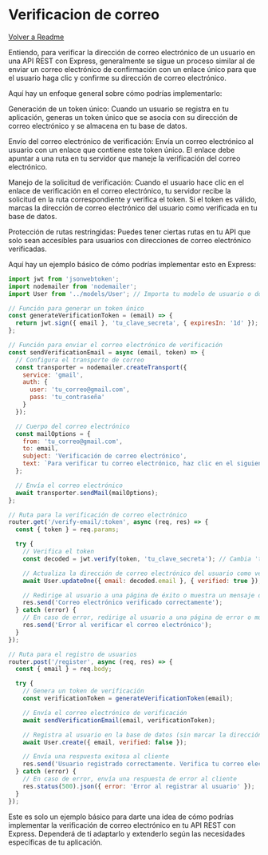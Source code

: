 # Verificacion de correo

[Volver a Readme](../README.md)

Entiendo, para verificar la dirección de correo electrónico de un usuario en una API REST con Express, generalmente se sigue un proceso similar al de enviar un correo electrónico de confirmación con un enlace único para que el usuario haga clic y confirme su dirección de correo electrónico.

Aquí hay un enfoque general sobre cómo podrías implementarlo:

Generación de un token único: Cuando un usuario se registra en tu aplicación, generas un token único que se asocia con su dirección de correo electrónico y se almacena en tu base de datos.

Envío del correo electrónico de verificación: Envía un correo electrónico al usuario con un enlace que contiene este token único. El enlace debe apuntar a una ruta en tu servidor que maneje la verificación del correo electrónico.

Manejo de la solicitud de verificación: Cuando el usuario hace clic en el enlace de verificación en el correo electrónico, tu servidor recibe la solicitud en la ruta correspondiente y verifica el token. Si el token es válido, marcas la dirección de correo electrónico del usuario como verificada en tu base de datos.

Protección de rutas restringidas: Puedes tener ciertas rutas en tu API que solo sean accesibles para usuarios con direcciones de correo electrónico verificadas.

Aquí hay un ejemplo básico de cómo podrías implementar esto en Express:

```javascript
import jwt from 'jsonwebtoken';
import nodemailer from 'nodemailer';
import User from '../models/User'; // Importa tu modelo de usuario o donde tengas almacenada la información del usuario

// Función para generar un token único
const generateVerificationToken = (email) => {
  return jwt.sign({ email }, 'tu_clave_secreta', { expiresIn: '1d' }); // Cambia 'tu_clave_secreta' por una clave secreta real
};

// Función para enviar el correo electrónico de verificación
const sendVerificationEmail = async (email, token) => {
  // Configura el transporte de correo
  const transporter = nodemailer.createTransport({
    service: 'gmail',
    auth: {
      user: 'tu_correo@gmail.com',
      pass: 'tu_contraseña'
    }
  });

  // Cuerpo del correo electrónico
  const mailOptions = {
    from: 'tu_correo@gmail.com',
    to: email,
    subject: 'Verificación de correo electrónico',
    text: `Para verificar tu correo electrónico, haz clic en el siguiente enlace: http://localhost:3000/verify-email/${token}`
  };

  // Envía el correo electrónico
  await transporter.sendMail(mailOptions);
};

// Ruta para la verificación de correo electrónico
router.get('/verify-email/:token', async (req, res) => {
  const { token } = req.params;

  try {
    // Verifica el token
    const decoded = jwt.verify(token, 'tu_clave_secreta'); // Cambia 'tu_clave_secreta' por la misma clave secreta utilizada en la generación del token

    // Actualiza la dirección de correo electrónico del usuario como verificada en la base de datos
    await User.updateOne({ email: decoded.email }, { verified: true });

    // Redirige al usuario a una página de éxito o muestra un mensaje de éxito
    res.send('Correo electrónico verificado correctamente');
  } catch (error) {
    // En caso de error, redirige al usuario a una página de error o muestra un mensaje de error
    res.send('Error al verificar el correo electrónico');
  }
});

// Ruta para el registro de usuarios
router.post('/register', async (req, res) => {
  const { email } = req.body;

  try {
    // Genera un token de verificación
    const verificationToken = generateVerificationToken(email);

    // Envía el correo electrónico de verificación
    await sendVerificationEmail(email, verificationToken);

    // Registra al usuario en la base de datos (sin marcar la dirección de correo electrónico como verificada por ahora)
    await User.create({ email, verified: false });

    // Envía una respuesta exitosa al cliente
    res.send('Usuario registrado correctamente. Verifica tu correo electrónico para completar el registro.');
  } catch (error) {
    // En caso de error, envía una respuesta de error al cliente
    res.status(500).json({ error: 'Error al registrar al usuario' });
  }
});

```
Este es solo un ejemplo básico para darte una idea de cómo podrías implementar la verificación de correo electrónico en tu API REST con Express. Dependerá de ti adaptarlo y extenderlo según las necesidades específicas de tu aplicación.